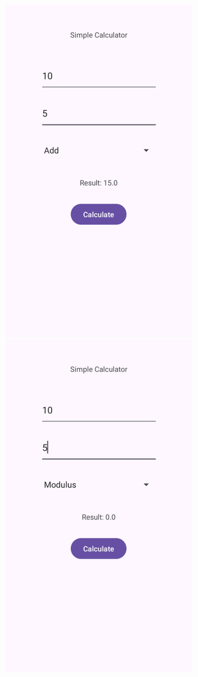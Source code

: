 ![Add function from calculator](https://github.com/bui-jeremy/Jeremy_Bui_SimpleCalculator/blob/master/screenshot_simple_calc_add.png)
![Modulo function from calculator](https://github.com/bui-jeremy/Jeremy_Bui_SimpleCalculator/blob/master/screenshot_simple_calc_modulus.png)
